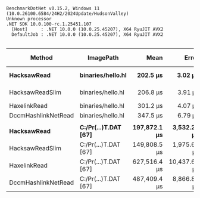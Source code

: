 ```

BenchmarkDotNet v0.15.2, Windows 11 (10.0.26100.6584/24H2/2024Update/HudsonValley)
Unknown processor
.NET SDK 10.0.100-rc.1.25451.107
  [Host]     : .NET 10.0.0 (10.0.25.45207), X64 RyuJIT AVX2
  DefaultJob : .NET 10.0.0 (10.0.25.45207), X64 RyuJIT AVX2


```
| Method              | ImagePath            | Mean         | Error        | StdDev       | Ratio | RatioSD | Gen0       | Gen1       | Gen2      | Allocated    | Alloc Ratio |
|-------------------- |--------------------- |-------------:|-------------:|-------------:|------:|--------:|-----------:|-----------:|----------:|-------------:|------------:|
| **HacksawRead**         | **binaries/hello.hl**    |     **202.5 μs** |      **3.02 μs** |      **2.83 μs** |  **0.98** |    **0.02** |   **333.2520** |   **333.2520** |  **333.2520** |   **1326.65 KB** |        **1.08** |
| HacksawReadSlim     | binaries/hello.hl    |     206.8 μs |      3.91 μs |      4.01 μs |  1.00 |    0.03 |   333.2520 |   333.2520 |  333.2520 |   1233.19 KB |        1.00 |
| HaxelinkRead        | binaries/hello.hl    |     301.2 μs |      4.07 μs |      3.40 μs |  1.46 |    0.03 |   100.5859 |    75.1953 |         - |    824.19 KB |        0.67 |
| DccmHashlinkNetRead | binaries/hello.hl    |     347.5 μs |      6.79 μs |      8.08 μs |  1.68 |    0.05 |   107.9102 |    78.6133 |         - |    881.63 KB |        0.71 |
|                     |                      |              |              |              |       |         |            |            |           |              |             |
| **HacksawRead**         | **C:/Pr(...)T.DAT [67]** | **197,872.1 μs** |  **3,532.21 μs** |  **3,131.21 μs** |  **1.32** |    **0.02** | **15333.3333** | **15000.0000** | **2000.0000** | **166217.37 KB** |        **1.38** |
| HacksawReadSlim     | C:/Pr(...)T.DAT [67] | 149,808.5 μs |  1,975.65 μs |  1,649.76 μs |  1.00 |    0.02 |  9666.6667 |  9333.3333 | 2000.0000 |  120155.9 KB |        1.00 |
| HaxelinkRead        | C:/Pr(...)T.DAT [67] | 627,516.4 μs | 10,437.66 μs |  9,252.72 μs |  4.19 |    0.07 | 47000.0000 | 46000.0000 | 5000.0000 | 391650.15 KB |        3.26 |
| DccmHashlinkNetRead | C:/Pr(...)T.DAT [67] | 487,409.4 μs |  8,866.88 μs | 11,529.44 μs |  3.25 |    0.08 | 43000.0000 | 24000.0000 | 4000.0000 | 335763.16 KB |        2.79 |
